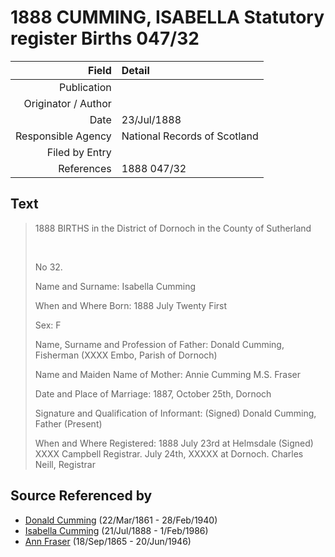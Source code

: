 ﻿---
layout: page
permalink: /sources/s15189539
---

# 1888 CUMMING, ISABELLA Statutory register Births 047/32

Field | Detail
---:|:---
Publication | 
Originator / Author | 
Date | 23/Jul/1888
Responsible Agency | National Records of Scotland
Filed by Entry | 
References | 1888 047/32

## Text

> 1888 BIRTHS in the District of Dornoch in the County of Sutherland
>
> <br/>
>
> No 32.
>
> Name and Surname: Isabella Cumming
>
> When and Where Born: 1888 July Twenty First
>
> Sex: F
>
> Name, Surname and Profession of Father: Donald Cumming, Fisherman (XXXX Embo, Parish of Dornoch)
>
> Name and Maiden Name of Mother: Annie Cumming M.S. Fraser
>
> Date and Place of Marriage: 1887, October 25th, Dornoch
>
> Signature and Qualification of Informant: (Signed) Donald Cumming, Father (Present)
>
> When and Where Registered: 1888 July 23rd at Helmsdale (Signed) XXXX Campbell Registrar. July 24th, XXXXX at Dornoch. Charles Neill, Registrar
>

## Source Referenced by

* [Donald Cumming](../people/@20465544@-donald-cumming-b1861-3-22-d1940-2-28.md) (22/Mar/1861 - 28/Feb/1940)
* [Isabella Cumming](../people/@84684994@-isabella-cumming-b1888-7-21-d1986-2-1.md) (21/Jul/1888 - 1/Feb/1986)
* [Ann Fraser](../people/@70425788@-ann-fraser-b1865-9-18-d1946-6-20.md) (18/Sep/1865 - 20/Jun/1946)
